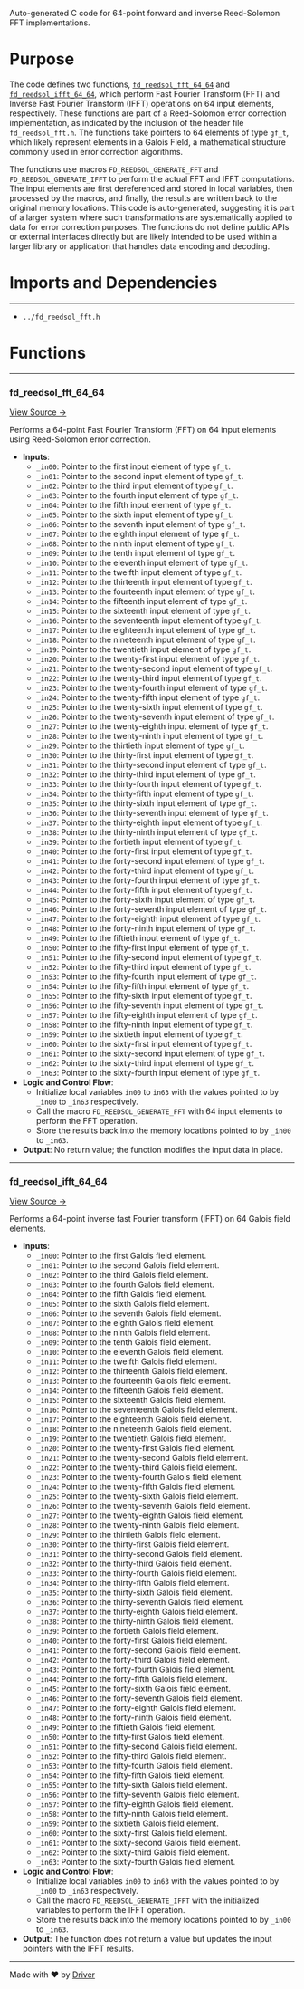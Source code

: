 <!--------------------------------------------------------------------------------->
<!-- IMPORTANT: This file is auto-generated by Driver (https://driver.ai). -------->
<!-- Manual edits may be overwritten on future commits. --------------------------->
<!--------------------------------------------------------------------------------->

Auto-generated C code for 64-point forward and inverse Reed-Solomon FFT implementations.

# Purpose
The code defines two functions, [`fd_reedsol_fft_64_64`](<#fd_reedsol_fft_64_64>) and [`fd_reedsol_ifft_64_64`](<#fd_reedsol_ifft_64_64>), which perform Fast Fourier Transform (FFT) and Inverse Fast Fourier Transform (IFFT) operations on 64 input elements, respectively. These functions are part of a Reed-Solomon error correction implementation, as indicated by the inclusion of the header file `fd_reedsol_fft.h`. The functions take pointers to 64 elements of type `gf_t`, which likely represent elements in a Galois Field, a mathematical structure commonly used in error correction algorithms.

The functions use macros `FD_REEDSOL_GENERATE_FFT` and `FD_REEDSOL_GENERATE_IFFT` to perform the actual FFT and IFFT computations. The input elements are first dereferenced and stored in local variables, then processed by the macros, and finally, the results are written back to the original memory locations. This code is auto-generated, suggesting it is part of a larger system where such transformations are systematically applied to data for error correction purposes. The functions do not define public APIs or external interfaces directly but are likely intended to be used within a larger library or application that handles data encoding and decoding.
# Imports and Dependencies

---
- `../fd_reedsol_fft.h`


# Functions

---
### fd\_reedsol\_fft\_64\_64<!-- {{#callable:fd_reedsol_fft_64_64}} -->
[View Source →](<../../../../../../src/ballet/reedsol/wrapped_impl/fd_reedsol_fft_impl_64_64.c#L4>)

Performs a 64-point Fast Fourier Transform (FFT) on 64 input elements using Reed-Solomon error correction.
- **Inputs**:
    - `_in00`: Pointer to the first input element of type `gf_t`.
    - `_in01`: Pointer to the second input element of type `gf_t`.
    - `_in02`: Pointer to the third input element of type `gf_t`.
    - `_in03`: Pointer to the fourth input element of type `gf_t`.
    - `_in04`: Pointer to the fifth input element of type `gf_t`.
    - `_in05`: Pointer to the sixth input element of type `gf_t`.
    - `_in06`: Pointer to the seventh input element of type `gf_t`.
    - `_in07`: Pointer to the eighth input element of type `gf_t`.
    - `_in08`: Pointer to the ninth input element of type `gf_t`.
    - `_in09`: Pointer to the tenth input element of type `gf_t`.
    - `_in10`: Pointer to the eleventh input element of type `gf_t`.
    - `_in11`: Pointer to the twelfth input element of type `gf_t`.
    - `_in12`: Pointer to the thirteenth input element of type `gf_t`.
    - `_in13`: Pointer to the fourteenth input element of type `gf_t`.
    - `_in14`: Pointer to the fifteenth input element of type `gf_t`.
    - `_in15`: Pointer to the sixteenth input element of type `gf_t`.
    - `_in16`: Pointer to the seventeenth input element of type `gf_t`.
    - `_in17`: Pointer to the eighteenth input element of type `gf_t`.
    - `_in18`: Pointer to the nineteenth input element of type `gf_t`.
    - `_in19`: Pointer to the twentieth input element of type `gf_t`.
    - `_in20`: Pointer to the twenty-first input element of type `gf_t`.
    - `_in21`: Pointer to the twenty-second input element of type `gf_t`.
    - `_in22`: Pointer to the twenty-third input element of type `gf_t`.
    - `_in23`: Pointer to the twenty-fourth input element of type `gf_t`.
    - `_in24`: Pointer to the twenty-fifth input element of type `gf_t`.
    - `_in25`: Pointer to the twenty-sixth input element of type `gf_t`.
    - `_in26`: Pointer to the twenty-seventh input element of type `gf_t`.
    - `_in27`: Pointer to the twenty-eighth input element of type `gf_t`.
    - `_in28`: Pointer to the twenty-ninth input element of type `gf_t`.
    - `_in29`: Pointer to the thirtieth input element of type `gf_t`.
    - `_in30`: Pointer to the thirty-first input element of type `gf_t`.
    - `_in31`: Pointer to the thirty-second input element of type `gf_t`.
    - `_in32`: Pointer to the thirty-third input element of type `gf_t`.
    - `_in33`: Pointer to the thirty-fourth input element of type `gf_t`.
    - `_in34`: Pointer to the thirty-fifth input element of type `gf_t`.
    - `_in35`: Pointer to the thirty-sixth input element of type `gf_t`.
    - `_in36`: Pointer to the thirty-seventh input element of type `gf_t`.
    - `_in37`: Pointer to the thirty-eighth input element of type `gf_t`.
    - `_in38`: Pointer to the thirty-ninth input element of type `gf_t`.
    - `_in39`: Pointer to the fortieth input element of type `gf_t`.
    - `_in40`: Pointer to the forty-first input element of type `gf_t`.
    - `_in41`: Pointer to the forty-second input element of type `gf_t`.
    - `_in42`: Pointer to the forty-third input element of type `gf_t`.
    - `_in43`: Pointer to the forty-fourth input element of type `gf_t`.
    - `_in44`: Pointer to the forty-fifth input element of type `gf_t`.
    - `_in45`: Pointer to the forty-sixth input element of type `gf_t`.
    - `_in46`: Pointer to the forty-seventh input element of type `gf_t`.
    - `_in47`: Pointer to the forty-eighth input element of type `gf_t`.
    - `_in48`: Pointer to the forty-ninth input element of type `gf_t`.
    - `_in49`: Pointer to the fiftieth input element of type `gf_t`.
    - `_in50`: Pointer to the fifty-first input element of type `gf_t`.
    - `_in51`: Pointer to the fifty-second input element of type `gf_t`.
    - `_in52`: Pointer to the fifty-third input element of type `gf_t`.
    - `_in53`: Pointer to the fifty-fourth input element of type `gf_t`.
    - `_in54`: Pointer to the fifty-fifth input element of type `gf_t`.
    - `_in55`: Pointer to the fifty-sixth input element of type `gf_t`.
    - `_in56`: Pointer to the fifty-seventh input element of type `gf_t`.
    - `_in57`: Pointer to the fifty-eighth input element of type `gf_t`.
    - `_in58`: Pointer to the fifty-ninth input element of type `gf_t`.
    - `_in59`: Pointer to the sixtieth input element of type `gf_t`.
    - `_in60`: Pointer to the sixty-first input element of type `gf_t`.
    - `_in61`: Pointer to the sixty-second input element of type `gf_t`.
    - `_in62`: Pointer to the sixty-third input element of type `gf_t`.
    - `_in63`: Pointer to the sixty-fourth input element of type `gf_t`.
- **Logic and Control Flow**:
    - Initialize local variables `in00` to `in63` with the values pointed to by `_in00` to `_in63` respectively.
    - Call the macro `FD_REEDSOL_GENERATE_FFT` with 64 input elements to perform the FFT operation.
    - Store the results back into the memory locations pointed to by `_in00` to `_in63`.
- **Output**: No return value; the function modifies the input data in place.


---
### fd\_reedsol\_ifft\_64\_64<!-- {{#callable:fd_reedsol_ifft_64_64}} -->
[View Source →](<../../../../../../src/ballet/reedsol/wrapped_impl/fd_reedsol_fft_impl_64_64.c#L201>)

Performs a 64-point inverse fast Fourier transform (IFFT) on 64 Galois field elements.
- **Inputs**:
    - `_in00`: Pointer to the first Galois field element.
    - `_in01`: Pointer to the second Galois field element.
    - `_in02`: Pointer to the third Galois field element.
    - `_in03`: Pointer to the fourth Galois field element.
    - `_in04`: Pointer to the fifth Galois field element.
    - `_in05`: Pointer to the sixth Galois field element.
    - `_in06`: Pointer to the seventh Galois field element.
    - `_in07`: Pointer to the eighth Galois field element.
    - `_in08`: Pointer to the ninth Galois field element.
    - `_in09`: Pointer to the tenth Galois field element.
    - `_in10`: Pointer to the eleventh Galois field element.
    - `_in11`: Pointer to the twelfth Galois field element.
    - `_in12`: Pointer to the thirteenth Galois field element.
    - `_in13`: Pointer to the fourteenth Galois field element.
    - `_in14`: Pointer to the fifteenth Galois field element.
    - `_in15`: Pointer to the sixteenth Galois field element.
    - `_in16`: Pointer to the seventeenth Galois field element.
    - `_in17`: Pointer to the eighteenth Galois field element.
    - `_in18`: Pointer to the nineteenth Galois field element.
    - `_in19`: Pointer to the twentieth Galois field element.
    - `_in20`: Pointer to the twenty-first Galois field element.
    - `_in21`: Pointer to the twenty-second Galois field element.
    - `_in22`: Pointer to the twenty-third Galois field element.
    - `_in23`: Pointer to the twenty-fourth Galois field element.
    - `_in24`: Pointer to the twenty-fifth Galois field element.
    - `_in25`: Pointer to the twenty-sixth Galois field element.
    - `_in26`: Pointer to the twenty-seventh Galois field element.
    - `_in27`: Pointer to the twenty-eighth Galois field element.
    - `_in28`: Pointer to the twenty-ninth Galois field element.
    - `_in29`: Pointer to the thirtieth Galois field element.
    - `_in30`: Pointer to the thirty-first Galois field element.
    - `_in31`: Pointer to the thirty-second Galois field element.
    - `_in32`: Pointer to the thirty-third Galois field element.
    - `_in33`: Pointer to the thirty-fourth Galois field element.
    - `_in34`: Pointer to the thirty-fifth Galois field element.
    - `_in35`: Pointer to the thirty-sixth Galois field element.
    - `_in36`: Pointer to the thirty-seventh Galois field element.
    - `_in37`: Pointer to the thirty-eighth Galois field element.
    - `_in38`: Pointer to the thirty-ninth Galois field element.
    - `_in39`: Pointer to the fortieth Galois field element.
    - `_in40`: Pointer to the forty-first Galois field element.
    - `_in41`: Pointer to the forty-second Galois field element.
    - `_in42`: Pointer to the forty-third Galois field element.
    - `_in43`: Pointer to the forty-fourth Galois field element.
    - `_in44`: Pointer to the forty-fifth Galois field element.
    - `_in45`: Pointer to the forty-sixth Galois field element.
    - `_in46`: Pointer to the forty-seventh Galois field element.
    - `_in47`: Pointer to the forty-eighth Galois field element.
    - `_in48`: Pointer to the forty-ninth Galois field element.
    - `_in49`: Pointer to the fiftieth Galois field element.
    - `_in50`: Pointer to the fifty-first Galois field element.
    - `_in51`: Pointer to the fifty-second Galois field element.
    - `_in52`: Pointer to the fifty-third Galois field element.
    - `_in53`: Pointer to the fifty-fourth Galois field element.
    - `_in54`: Pointer to the fifty-fifth Galois field element.
    - `_in55`: Pointer to the fifty-sixth Galois field element.
    - `_in56`: Pointer to the fifty-seventh Galois field element.
    - `_in57`: Pointer to the fifty-eighth Galois field element.
    - `_in58`: Pointer to the fifty-ninth Galois field element.
    - `_in59`: Pointer to the sixtieth Galois field element.
    - `_in60`: Pointer to the sixty-first Galois field element.
    - `_in61`: Pointer to the sixty-second Galois field element.
    - `_in62`: Pointer to the sixty-third Galois field element.
    - `_in63`: Pointer to the sixty-fourth Galois field element.
- **Logic and Control Flow**:
    - Initialize local variables `in00` to `in63` with the values pointed to by `_in00` to `_in63` respectively.
    - Call the macro `FD_REEDSOL_GENERATE_IFFT` with the initialized variables to perform the IFFT operation.
    - Store the results back into the memory locations pointed to by `_in00` to `_in63`.
- **Output**: The function does not return a value but updates the input pointers with the IFFT results.



---
Made with ❤️ by [Driver](https://www.driver.ai/)